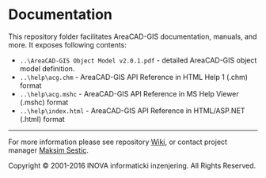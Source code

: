 ﻿# Documentation

This repository folder facilitates AreaCAD-GIS documentation, manuals, and more. It exposes following contents:

* `..\AreaCAD-GIS Object Model v2.0.1.pdf` - detailed AreaCAD-GIS object model definition.
* `..\help\acg.chm` - AreaCAD-GIS API Reference in HTML Help 1 (.chm) format
* `..\help\acg.mshc` - AreaCAD-GIS API Reference in MS Help Viewer (.mshc) format
* `..\help\index.html` - AreaCAD-GIS API Reference in HTML/ASP.NET (.html) format

---
For more information please see repository [Wiki](https://github.com/geo-inova/acg/wiki), or contact project manager [Maksim Sestic](https://github.com/SesticM).

Copyright © 2001-2016 INOVA informaticki inzenjering. All Rights Reserved. 

